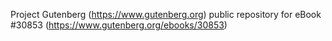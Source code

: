 Project Gutenberg (https://www.gutenberg.org) public repository for eBook #30853 (https://www.gutenberg.org/ebooks/30853)
